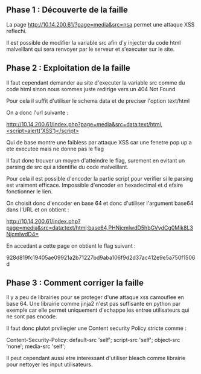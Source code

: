 ## Phase 1 : Découverte de la faille

La page http://10.14.200.61/?page=media&src=nsa permet une attaque XSS reflechi.

Il est possible de modifier la variable src afin d'y injecter du code html malveillant qui sera renvoyer par le serveur et s'executer sur le site.

## Phase 2 : Exploitation de la faille

Il faut cependant demander au site d'executer la variable src comme du code html sinon nous sommes juste redirige vers un 404 Not Found

Pour cela il suffit d'utiliser le schema data et de preciser l'option text/html

On a donc l'url suivante : 

http://10.14.200.61/index.php?page=media&src=data:text/html,<script>alert('XSS')</script>

Qui de base montre une faibless par attaque XSS car une fenetre pop up a ete executee mais ne donne pas le flag 

Il faut donc trouver un moyen d'atteindre le flag, surement en evitant un parsing de src qui a identifie du code malveillant.

Pour cela il est possible d'encoder la partie script pour verifier si le parsing est vraiment efficace.
Impossible d'encoder en hexadecimal et d efaire fonctionner le lien.

On choisit donc d'encoder en base 64 et donc d'utiliser l'argument base64 dans l'URL et on obtient :

http://10.14.200.61/index.php?page=media&src=data:text/html;base64,PHNjcmlwdD5hbGVydCg0Mik8L3NjcmlwdD4=

En accedant a cette page on obtient le flag suivant :

928d819fc19405ae09921a2b71227bd9aba106f9d2d37ac412e9e5a750f1506d

## Phase 3 : Comment corriger la faille

Il y a peu de librairies pour se proteger d'une attaque xss camouflee en base 64. Une librairie comme jinja2 n'est pas suffisante en python par exemple car elle permet uniquement d'echappe les entree utilisateurs qui ne sont pas encode.

Il faut donc plutot prviliegier une Content security Policy stricte comme :

Content-Security-Policy: default-src 'self'; script-src 'self'; object-src 'none'; media-src 'self';

Il peut cependant aussi etre interessant d'utiliser bleach comme librairie pour nettoyer les input utilisateurs.










